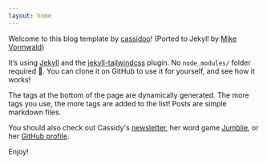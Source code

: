 ```yaml
---
layout: home
---
```


Welcome to this blog template by [cassidoo](https://cassidoo.co)! (Ported to Jekyll by [Mike Vormwald](https://github.com/vormwald))

It’s using [Jekyll](https://jekyllrb.com/) and the [jekyll-tailwindcss](https://github.com/vormwald/jekyll-tailwindcss) plugin. No `node_modules/` folder required 🥳. You can clone it on GitHub to use it for yourself, and see how it works! 

The tags at the bottom of the page are dynamically generated. The more tags you use, the more tags are added to the list! Posts are simple markdown files.

You should also check out Cassidy's [newsletter](https://cassidoo.co/newsletter), her word game [Jumblie](https://jumblie.com), or her [GitHub profile](https://github.com/cassidoo).

Enjoy!
